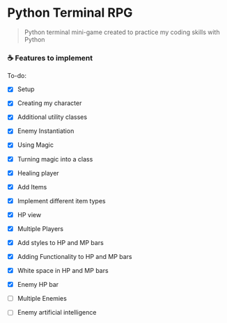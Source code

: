 # Python Terminal RPG

> Python terminal mini-game created to practice my coding skills with Python

### ☕ Features to implement

To-do:

- [x] Setup
- [x] Creating my character
- [x] Additional utility classes
- [x] Enemy Instantiation
- [x] Using Magic
- [x] Turning magic into a class
- [x] Healing player
- [x] Add Items
- [x] Implement different item types
- [x] HP view
- [x] Multiple Players
- [x] Add styles to HP and MP bars
- [x] Adding Functionality to HP and MP bars
- [x] White space in HP and MP bars
- [x] Enemy HP bar
- [ ] Multiple Enemies
- [ ] Enemy artificial intelligence

